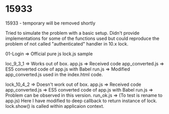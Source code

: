 # 15933

15933 - temporary will be removed shortly

Tried to simulate the problem with a basic setup. Didn't provide implementations for some of the functions used but 
could reproduce the problem of not called "authenticated" handler in 10.x lock.

01-Login =>    Official pure js lock.js sample

loc_9_3_1 =>   Works out of box. 
               app.js => Received code
               app_converted.js => ES5 converted code of app.js with Babel
               run.js => Modified app_converted.js used in the index.html code.
             

lock_10_4_2 =>  Doesn't work out of box.
                app.js => Received code
                app_converted.js => ES5 converted code of app.js with Babel
                run.js => Problem can be observed in this version.
                run_ok.js => (To test is rename to app.js) Here I have modified to deep callback to return instance of lock.
                             lock.show() is called within applicaion context.
                

